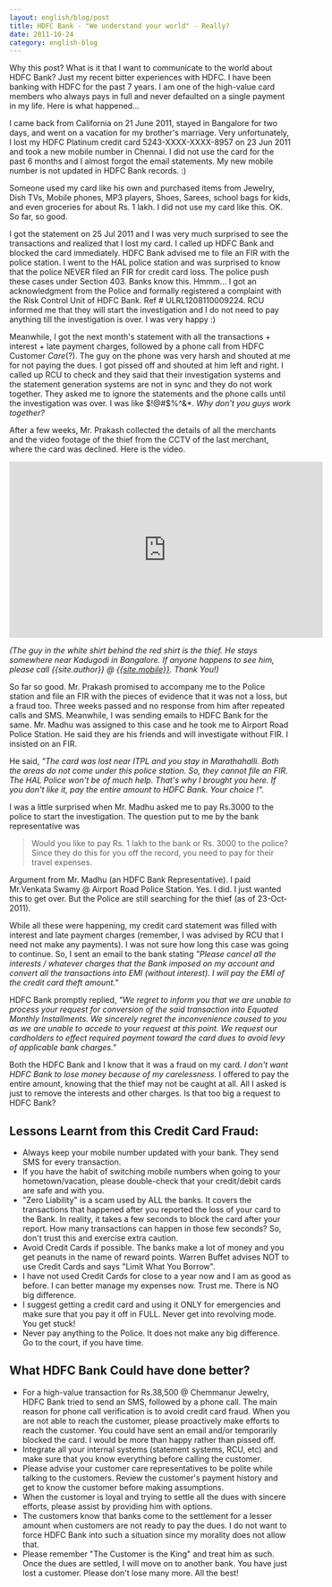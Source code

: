 ```yaml
---
layout: english/blog/post
title: HDFC Bank - "We understand your world" - Really?
date: 2011-10-24
category: english-blog
---
```


Why this post? What is it that I want to communicate to the world about HDFC Bank? Just my recent bitter experiences with HDFC. I have been banking with HDFC for the past 7 years. I am one of the high-value card members who always pays in full and never defaulted on a single payment in my life. Here is what happened...

I came back from California on 21 June 2011, stayed in Bangalore for two days, and went on a vacation for my brother's marriage. Very unfortunately, I lost my HDFC Platinum credit card 5243-XXXX-XXXX-8957 on 23 Jun 2011 and took a new mobile number in Chennai. I did not use the card for the past 6 months and I almost forgot the email statements. My new mobile number is not updated in HDFC Bank records. :)

Someone used my card like his own and purchased items from Jewelry, Dish TVs, Mobile phones, MP3 players, Shoes, Sarees, school bags for kids, and even groceries for about Rs. 1 lakh. I did not use my card like this. OK. So far, so good.

I got the statement on 25 Jul 2011 and I was very much surprised to see the transactions and realized that I lost my card. I called up HDFC Bank and blocked the card immediately. HDFC Bank advised me to file an FIR with the police station. I went to the HAL police station and was surprised to know that the police NEVER filed an FIR for credit card loss. The police push these cases under Section 403. Banks know this. Hmmm... I got an acknowledgment from the Police and formally registered a complaint with the Risk Control Unit of HDFC Bank. Ref # ULRL1208110009224. RCU informed me that they will start the investigation and I do not need to pay anything till the investigation is over. I was very happy :)

Meanwhile, I got the next month's statement with all the transactions + interest + late payment charges, followed by a phone call from HDFC Customer *Care*(?). The guy on the phone was very harsh and shouted at me for not paying the dues. I got pissed off and shouted at him left and right. I called up RCU to check and they said that their investigation systems and the statement generation systems are not in sync and they do not work together. They asked me to ignore the statements and the phone calls until the investigation was over. I was like $!@#$%^&*. *Why don't you guys work together?*

After a few weeks, Mr. Prakash collected the details of all the merchants and the video footage of the thief from the CCTV of the last merchant, where the card was declined. Here is the video.

<iframe width="560" height="315" src="https://www.youtube-nocookie.com/embed/sxMzUJATkX0?rel=0" frameborder="0" allow="autoplay; encrypted-media" allowfullscreen></iframe>

*(The guy in the white shirt behind the red shirt is the thief. He stays somewhere near Kadugodi in Bangalore. If anyone happens to see him, please call {{site.author}} @ [{{site.mobile}}](tel:{{site.mobile}}). Thank You!)*

So far so good. Mr. Prakash promised to accompany me to the Police station and file an FIR with the pieces of evidence that it was not a loss, but a fraud too. Three weeks passed and no response from him after repeated calls and SMS. Meanwhile, I was sending emails to HDFC Bank for the same. Mr. Madhu was assigned to this case and he took me to Airport Road Police Station. He said they are his friends and will investigate without FIR. I insisted on an FIR.

He said, *"The card was lost near ITPL and you stay in Marathahalli. Both the areas do not come under this police station. So, they cannot file an FIR. The HAL Police won't be of much help. That's why I brought you here. If you don't like it, pay the entire amount to HDFC Bank. Your choice !".*

I was a little surprised when Mr. Madhu asked me to pay Rs.3000 to the police to start the investigation. The question put to me by the bank representative was

> Would you like to pay Rs. 1 lakh to the bank or Rs. 3000 to the police? Since they do this for you off the record, you need to pay for their travel expenses.

Argument from Mr. Madhu (an HDFC Bank Representative). I paid Mr.Venkata Swamy @ Airport Road Police Station. Yes. I did. I just wanted this to get over. But the Police are still searching for the thief (as of 23-Oct-2011).

While all these were happening, my credit card statement was filled with interest and late payment charges (remember, I was advised by RCU that I need not make any payments). I was not sure how long this case was going to continue. So, I sent an email to the bank stating *"Please cancel all the interests / whatever charges that the Bank imposed on my account and convert all the transactions into EMI (without interest). I will pay the EMI of the credit card theft amount."*

HDFC Bank promptly replied, *"We regret to inform you that we are unable to process your request for conversion of the said transaction into Equated Monthly Installments. We sincerely regret the inconvenience caused to you as we are unable to accede to your request at this point. We request our cardholders to effect required payment toward the card dues to avoid levy of applicable bank charges."*

Both the HDFC Bank and I know that it was a fraud on my card. *I don't want HDFC Bank to lose money because of my carelessness.* I offered to pay the entire amount, knowing that the thief may not be caught at all. All I asked is just to remove the interests and other charges. Is that too big a request to HDFC Bank?

## Lessons Learnt from this Credit Card Fraud:

* Always keep your mobile number updated with your bank. They send SMS for every transaction.
* If you have the habit of switching mobile numbers when going to your hometown/vacation, please double-check that your credit/debit cards are safe and with you.
* "Zero Liability" is a scam used by ALL the banks. It covers the transactions that happened after you reported the loss of your card to the Bank. In reality, it takes a few seconds to block the card after your report. How many transactions can happen in those few seconds? So, don't trust this and exercise extra caution.
* Avoid Credit Cards if possible. The banks make a lot of money and you get peanuts in the name of reward points. Warren Buffet advises NOT to use Credit Cards and says "Limit What You Borrow".
* I have not used Credit Cards for close to a year now and I am as good as before. I can better manage my expenses now. Trust me. There is NO big difference.
* I suggest getting a credit card and using it ONLY for emergencies and make sure that you pay it off in FULL. Never get into revolving mode. You get stuck!
* Never pay anything to the Police. It does not make any big difference. Go to the court, if you have time.

## What HDFC Bank Could have done better?

* For a high-value transaction for Rs.38,500 @ Chemmanur Jewelry, HDFC Bank tried to send an SMS, followed by a phone call. The main reason for phone call verification is to avoid credit card fraud. When you are not able to reach the customer, please proactively make efforts to reach the customer. You could have sent an email and/or temporarily blocked the card. I would be more than happy rather than pissed off.
* Integrate all your internal systems (statement systems, RCU, etc) and make sure that you know everything before calling the customer.
* Please advise your customer care representatives to be polite while talking to the customers. Review the customer's payment history and get to know the customer before making assumptions.
* When the customer is loyal and trying to settle all the dues with sincere efforts, please assist by providing him with options.
* The customers know that banks come to the settlement for a lesser amount when customers are not ready to pay the dues. I do not want to force HDFC Bank into such a situation since my morality does not allow that.
* Please remember "The Customer is the King" and treat him as such. Once the dues are settled, I will move on to another bank. You have just lost a customer. Please don't lose many more. All the best!
